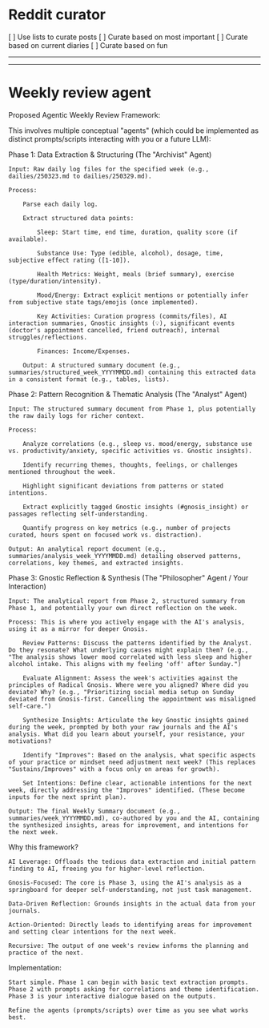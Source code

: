 # Reddit curator
[ ] Use lists to curate posts
[ ] Curate based on most important
[ ] Curate based on current diaries
[ ] Curate based on fun



--------------------
--------------------




# Weekly review agent
Proposed Agentic Weekly Review Framework:

This involves multiple conceptual "agents" (which could be implemented as distinct prompts/scripts interacting with you or a future LLM):

Phase 1: Data Extraction & Structuring (The "Archivist" Agent)

    Input: Raw daily log files for the specified week (e.g., dailies/250323.md to dailies/250329.md).

    Process:

        Parse each daily log.

        Extract structured data points:

            Sleep: Start time, end time, duration, quality score (if available).

            Substance Use: Type (edible, alcohol), dosage, time, subjective effect rating ([1-10]).

            Health Metrics: Weight, meals (brief summary), exercise (type/duration/intensity).

            Mood/Energy: Extract explicit mentions or potentially infer from subjective state tags/emojis (once implemented).

            Key Activities: Curation progress (commits/files), AI interaction summaries, Gnostic insights (💡), significant events (doctor's appointment cancelled, friend outreach), internal struggles/reflections.

            Finances: Income/Expenses.

        Output: A structured summary document (e.g., summaries/structured_week_YYYYMMDD.md) containing this extracted data in a consistent format (e.g., tables, lists).

Phase 2: Pattern Recognition & Thematic Analysis (The "Analyst" Agent)

    Input: The structured summary document from Phase 1, plus potentially the raw daily logs for richer context.

    Process:

        Analyze correlations (e.g., sleep vs. mood/energy, substance use vs. productivity/anxiety, specific activities vs. Gnostic insights).

        Identify recurring themes, thoughts, feelings, or challenges mentioned throughout the week.

        Highlight significant deviations from patterns or stated intentions.

        Extract explicitly tagged Gnostic insights (#gnosis_insight) or passages reflecting self-understanding.

        Quantify progress on key metrics (e.g., number of projects curated, hours spent on focused work vs. distraction).

    Output: An analytical report document (e.g., summaries/analysis_week_YYYYMMDD.md) detailing observed patterns, correlations, key themes, and extracted insights.

Phase 3: Gnostic Reflection & Synthesis (The "Philosopher" Agent / Your Interaction)

    Input: The analytical report from Phase 2, structured summary from Phase 1, and potentially your own direct reflection on the week.

    Process: This is where you actively engage with the AI's analysis, using it as a mirror for deeper Gnosis.

        Review Patterns: Discuss the patterns identified by the Analyst. Do they resonate? What underlying causes might explain them? (e.g., "The analysis shows lower mood correlated with less sleep and higher alcohol intake. This aligns with my feeling 'off' after Sunday.")

        Evaluate Alignment: Assess the week's activities against the principles of Radical Gnosis. Where were you aligned? Where did you deviate? Why? (e.g., "Prioritizing social media setup on Sunday deviated from Gnosis-first. Cancelling the appointment was misaligned self-care.")

        Synthesize Insights: Articulate the key Gnostic insights gained during the week, prompted by both your raw journals and the AI's analysis. What did you learn about yourself, your resistance, your motivations?

        Identify "Improves": Based on the analysis, what specific aspects of your practice or mindset need adjustment next week? (This replaces "Sustains/Improves" with a focus only on areas for growth).

        Set Intentions: Define clear, actionable intentions for the next week, directly addressing the "Improves" identified. (These become inputs for the next sprint plan).

    Output: The final Weekly Summary document (e.g., summaries/week_YYYYMMDD.md), co-authored by you and the AI, containing the synthesized insights, areas for improvement, and intentions for the next week.

Why this framework?

    AI Leverage: Offloads the tedious data extraction and initial pattern finding to AI, freeing you for higher-level reflection.

    Gnosis-Focused: The core is Phase 3, using the AI's analysis as a springboard for deeper self-understanding, not just task management.

    Data-Driven Reflection: Grounds insights in the actual data from your journals.

    Action-Oriented: Directly leads to identifying areas for improvement and setting clear intentions for the next week.

    Recursive: The output of one week's review informs the planning and practice of the next.

Implementation:

    Start simple. Phase 1 can begin with basic text extraction prompts. Phase 2 with prompts asking for correlations and theme identification. Phase 3 is your interactive dialogue based on the outputs.

    Refine the agents (prompts/scripts) over time as you see what works best.
